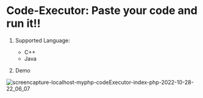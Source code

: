 # Code-Executor: <b>Paste your code and run it!!</b>
1. Supported Language:
   - C++
   - Java

2. Demo

![screencapture-localhost-myphp-codeExecutor-index-php-2022-10-28-22_06_07](https://user-images.githubusercontent.com/78067510/198668465-758b3272-b014-4e8e-b1cd-3f6f532ab3f7.png)
